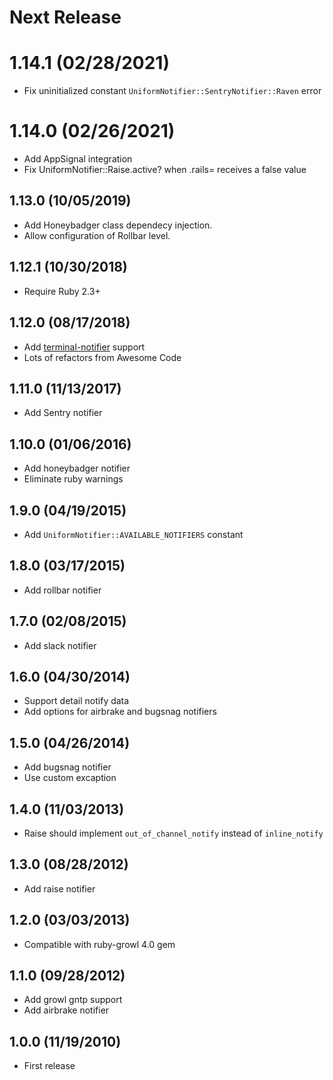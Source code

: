 # Next Release

# 1.14.1 (02/28/2021)

* Fix uninitialized constant ``UniformNotifier::SentryNotifier::Raven`` error

# 1.14.0 (02/26/2021)

* Add AppSignal integration
* Fix UniformNotifier::Raise.active? when .rails= receives a false value

## 1.13.0 (10/05/2019)

* Add Honeybadger class dependecy injection.
* Allow configuration of Rollbar level.

## 1.12.1 (10/30/2018)

* Require Ruby 2.3+

## 1.12.0 (08/17/2018)

* Add [terminal-notifier](https://github.com/julienXX/terminal-notifier) support
* Lots of refactors from Awesome Code

## 1.11.0 (11/13/2017)

* Add Sentry notifier

## 1.10.0 (01/06/2016)

* Add honeybadger notifier
* Eliminate ruby warnings

## 1.9.0 (04/19/2015)

* Add `UniformNotifier::AVAILABLE_NOTIFIERS` constant

## 1.8.0 (03/17/2015)

* Add rollbar notifier

## 1.7.0 (02/08/2015)

* Add slack notifier

## 1.6.0 (04/30/2014)

* Support detail notify data
* Add options for airbrake and bugsnag notifiers

## 1.5.0 (04/26/2014)

* Add bugsnag notifier
* Use custom excaption

## 1.4.0 (11/03/2013)

* Raise should implement `out_of_channel_notify` instead of `inline_notify`

## 1.3.0 (08/28/2012)

* Add raise notifier

## 1.2.0 (03/03/2013)

* Compatible with ruby-growl 4.0 gem

## 1.1.0 (09/28/2012)

* Add growl gntp support
* Add airbrake notifier

## 1.0.0 (11/19/2010)

* First release
